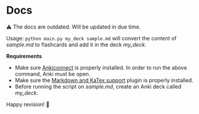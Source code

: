 # Docs

:warning: The docs are outdated. Will be updated in due time.

Usage: `python main.py my_deck sample.md` will convert the content of *sample.md* to flashcards and add it in the deck *my_deck*.

**Requirements**
- Make sure [Ankiconnect](https://ankiweb.net/shared/info/2055492159) is properly installed. In order to run the above command, Anki must be open.
- Make sure the [Markdown and KaTex support](https://ankiweb.net/shared/info/1087328706) plugin is properly installed.
- Before running the script on *sample.md*, create an Anki deck called *my_deck*.

Happy revision! 🥳

